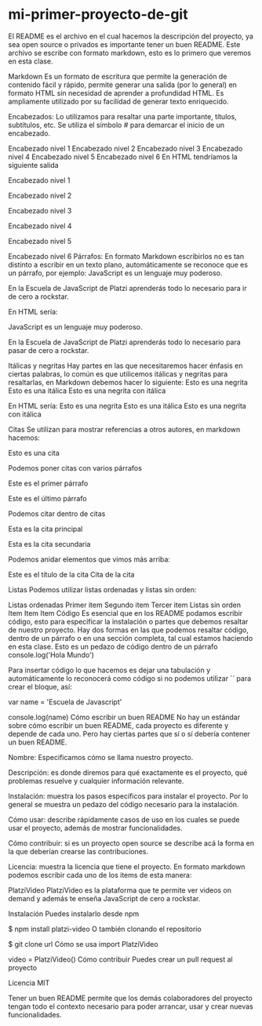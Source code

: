 # mi-primer-proyecto-de-git
El README es el archivo en el cual hacemos la descripción del proyecto, ya sea open source o privados es importante tener un buen README. Este archivo se escribe con formato markdown, esto es lo primero que veremos en esta clase.

Markdown Es un formato de escritura que permite la generación de contenido fácil y rápido, permite generar una salida (por lo general) en formato HTML sin necesidad de aprender a profundidad HTML. Es ampliamente utilizado por su facilidad de generar texto enriquecido.

Encabezados: Lo utilizamos para resaltar una parte importante, títulos, subtítulos, etc. Se utiliza el símbolo # para demarcar el inicio de un encabezado.

Encabezado nivel 1
Encabezado nivel 2
Encabezado nivel 3
Encabezado nivel 4
Encabezado nivel 5
Encabezado nivel 6
En HTML tendríamos la siguiente salida

Encabezado nivel 1

Encabezado nivel 2

Encabezado nivel 3

Encabezado nivel 4

Encabezado nivel 5

Encabezado nivel 6 Párrafos: En formato Markdown escribirlos no es tan distinto a escribir en un texto plano, automáticamente se reconoce que es un párrafo, por ejemplo: JavaScript es un lenguaje muy poderoso.

En la Escuela de JavaScript de Platzi aprenderás todo lo necesario para ir de cero a rockstar.

En HTML sería:

JavaScript es un lenguaje muy poderoso.

En la Escuela de JavaScript de Platzi aprenderás todo lo necesario para pasar de cero a rockstar.

Itálicas y negritas Hay partes en las que necesitaremos hacer énfasis en ciertas palabras, lo común es que utilicemos itálicas y negritas para resaltarlas, en Markdown debemos hacer lo siguiente: Esto es una negrita Esto es una itálica Esto es una negrita con itálica

En HTML sería: Esto es una negrita Esto es una itálica Esto es una negrita con itálica

Citas Se utilizan para mostrar referencias a otros autores, en markdown hacemos:

Esto es una cita

Podemos poner citas con varios párrafos

Este es el primer párrafo

Este es el último párrafo

Podemos citar dentro de citas

Esta es la cita principal

Esta es la cita secundaria

Podemos anidar elementos que vimos más arriba:

Este es el título de la cita Cita de la cita

Listas Podemos utilizar listas ordenadas y listas sin orden:

Listas ordenadas Primer item Segundo item Tercer item Listas sin orden Item Item Item Código Es esencial que en los README podamos escribir código, esto para especificar la instalación o partes que debemos resaltar de nuestro proyecto. Hay dos formas en las que podemos resaltar código, dentro de un párrafo o en una sección completa, tal cual estamos haciendo en esta clase. Esto es un pedazo de código dentro de un párrafo console.log('Hola Mundo')

Para insertar código lo que hacemos es dejar una tabulación y automáticamente lo reconocerá como código si no podemos utilizar `` para crear el bloque, así:

var name = 'Escuela de Javascript'

console.log(name) Cómo escribir un buen README No hay un estándar sobre cómo escribir un buen README, cada proyecto es diferente y depende de cada uno. Pero hay ciertas partes que sí o sí debería contener un buen README.

Nombre: Especificamos cómo se llama nuestro proyecto.

Descripción: es donde diremos para qué exactamente es el proyecto, qué problemas resuelve y cualquier información relevante.

Instalación: muestra los pasos específicos para instalar el proyecto. Por lo general se muestra un pedazo del código necesario para la instalación.

Cómo usar: describe rápidamente casos de uso en los cuales se puede usar el proyecto, además de mostrar funcionalidades.

Cómo contribuir: si es un proyecto open source se describe acá la forma en la que deberían crearse las contribuciones.

Licencia: muestra la licencia que tiene el proyecto. En formato markdown podemos escribir cada uno de los items de esta manera:

PlatziVideo PlatziVideo es la plataforma que te permite ver videos on demand y además te enseña JavaScript de cero a rockstar.

Instalación Puedes instalarlo desde npm

$ npm install platzi-video O también clonando el repositorio

$ git clone url Cómo se usa import PlatziVideo

video = PlatziVideo() Cómo contribuir Puedes crear un pull request al proyecto

Licencia MIT

Tener un buen README permite que los demás colaboradores del proyecto tengan todo el contexto necesario para poder arrancar, usar y crear nuevas funcionalidades.
